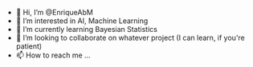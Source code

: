 - 👋 Hi, I’m @EnriqueAbM
- 👀 I’m interested in AI, Machine Learning
- 🌱 I’m currently learning Bayesian Statistics
- 💞️ I’m looking to collaborate on whatever project (I can learn, if you're patient)
- 📫 How to reach me ...

<!---
EnriqueAbM/EnriqueAbM is a ✨ special ✨ repository because its `README.md` (this file) appears on your GitHub profile.
You can click the Preview link to take a look at your changes.
--->
